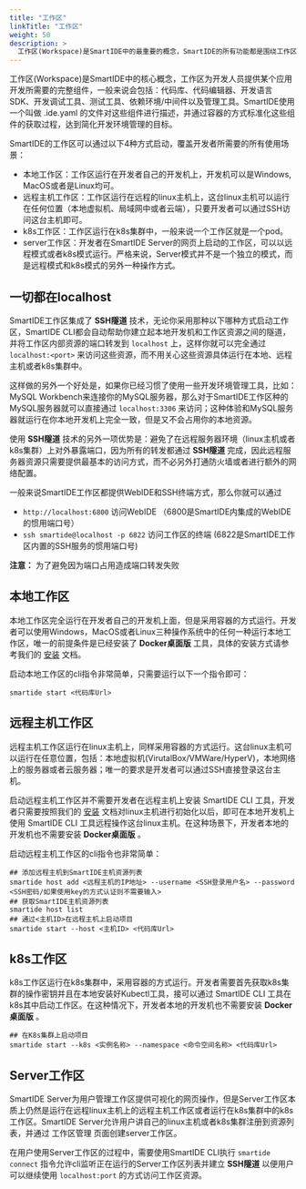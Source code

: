 ```yaml
---
title: "工作区"
linkTitle: "工作区"
weight: 50
description: >
  工作区(Workspace)是SmartIDE中的最重要的概念，SmartIDE的所有功能都是围绕工作区展开的。SmartIDE支持3种工作区运行模式，本地模式、远程模式和k8s模式。
---
```


工作区(Workspace)是SmartIDE中的核心概念，工作区为开发人员提供某个应用开发所需要的完整组件，一般来说会包括：代码库、代码编辑器、开发语言SDK、开发调试工具、测试工具、依赖环境/中间件以及管理工具。SmartIDE使用一个叫做 .ide.yaml 的文件对这些组件进行描述，并通过容器的方式标准化这些组件的获取过程，达到简化开发环境管理的目标。

SmartIDE的工作区可以通过以下4种方式启动，覆盖开发者所需要的所有使用场景：

- 本地工作区：工作区运行在开发者自己的开发机上，开发机可以是Windows, MacOS或者是Linux均可。
- 远程主机工作区：工作区运行在远程的linux主机上，这台linux主机可以运行在任何位置（本地虚拟机、局域网中或者云端），只要开发者可以通过SSH访问这台主机即可。
- k8s工作区：工作区运行在k8s集群中，一般来说一个工作区就是一个pod。
- server工作区：开发者在SmartIDE Server的网页上启动的工作区，可以以远程模式或者k8s模式运行。严格来说，Server模式并不是一个独立的模式，而是远程模式和k8s模式的另外一种操作方式。

## 一切都在localhost

SmartIDE工作区集成了 **SSH隧道** 技术，无论你采用那种以下哪种方式启动工作区，SmartIDE CLI都会自动帮助你建立起本地开发机和工作区资源之间的隧道，并将工作区内部资源的端口转发到 `localhost` 上，这样你就可以完全通过 `localhost:<port>` 来访问这些资源，而不用关心这些资源具体运行在本地、远程主机或者k8s集群中。

这样做的另外一个好处是，如果你已经习惯了使用一些开发环境管理工具，比如：MySQL Workbench来连接你的MySQL服务器，那么对于SmartIDE工作区种的MySQL服务器就可以直接通过 `localhost:3306` 来访问；这种体验和MySQL服务器就运行在你本地开发机上完全一致，但是又不会占用你的本地资源。

使用 **SSH隧道** 技术的另外一项优势是：避免了在远程服务器环境（linux主机或者k8s集群）上对外暴露端口，因为所有的转发都通过 **SSH隧道** 完成，因此远程服务器资源只需要提供最基本的访问方式，而不必另外打通防火墙或者进行额外的网络配置。

一般来说SmartIDE工作区都提供WebIDE和SSH终端方式，那么你就可以通过

- `http://localhost:6800` 访问WebIDE （6800是SmartIDE内集成的WebIDE的惯用端口号）
- `ssh smartide@localhost -p 6822` 访问工作区的终端 (6822是SmartIDE工作区内置的SSH服务的惯用端口号)

**注意：** 为了避免因为端口占用造成端口转发失败


## 本地工作区

本地工作区完全运行在开发者自己的开发机上面，但是采用容器的方式运行。开发者可以使用Windows，MacOS或者Linux三种操作系统中的任何一种运行本地工作区，唯一的前提条件是已经安装了 **Docker桌面版** 工具，具体的安装方式请参考我们的 [安装](/zh/docs/install) 文档。

启动本地工作区的cli指令非常简单，只需要运行以下一个指令即可：

```shell
smartide start <代码库Url>
```

## 远程主机工作区

远程主机工作区运行在linux主机上，同样采用容器的方式运行。这台linux主机可以运行在任意位置，包括：本地虚拟机(VirutalBox/VMWare/HyperV)，本地网络上的服务器或者云服务器；唯一的要求是开发者可以通过SSH直接登录这台主机。

启动远程主机工作区并不需要开发者在远程主机上安装 SmartIDE CLI 工具，开发者只需要按照我们的 [安装](/zh/docs/install) 文档对linux主机进行初始化以后，即可在本地开发机上使用 SmartIDE CLI 工具远程操作这台linux主机。在这种场景下，开发者本地的开发机也不需要安装 **Docker桌面版** 。

启动远程主机工作区的cli指令也非常简单：

```shell
## 添加远程主机到SmartIDE主机资源列表
smartide host add <远程主机的IP地址> --username <SSH登录用户名> --password <SSH密码/如果使用key的方式认证则不需要输入>
## 获取SmartIDE主机资源列表
smartide host list
## 通过<主机ID>在远程主机上启动项目
smartide start --host <主机ID> <代码库Url>
```

## k8s工作区

k8s工作区运行在k8s集群中，采用容器的方式运行。开发者需要首先获取k8s集群的操作密钥并且在本地安装好Kubectl工具，接可以通过 SmartIDE CLI 工具在k8s其中启动工作区。在这种情况下，开发者本地的开发机也不需要安装 **Docker桌面版** 。

```shell
## 在K8s集群上启动项目
smartide start --k8s <实例名称> --namespace <命令空间名称> <代码库Url>
```

## Server工作区

SmartIDE Server为用户管理工作区提供可视化的网页操作，但是Server工作区本质上仍然是运行在远程linux主机上的远程主机工作区或者运行在k8s集群中的k8s工作区。SmartIDE Server允许用户讲自己的linux主机或者k8s集群注册到资源列表，并通过 工作区管理 页面创建server工作区。

在用户使用Server工作区的过程中，需要使用SmartIDE CLI执行 `smartide connect` 指令允许cli监听正在运行的Server工作区列表并建立 **SSH隧道** 以便用户可以继续使用 `localhost:port` 的方式访问工作区资源。

